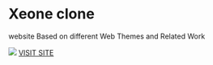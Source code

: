 <h1>
Xeone clone </h1>
<p>
website Based on different Web Themes and Related Work
</p>
<img src="https://themesindustry.netlify.com/images/theme.png"/>
<a href="https://themesindustry.netlify.com/">VISIT SITE</a>

